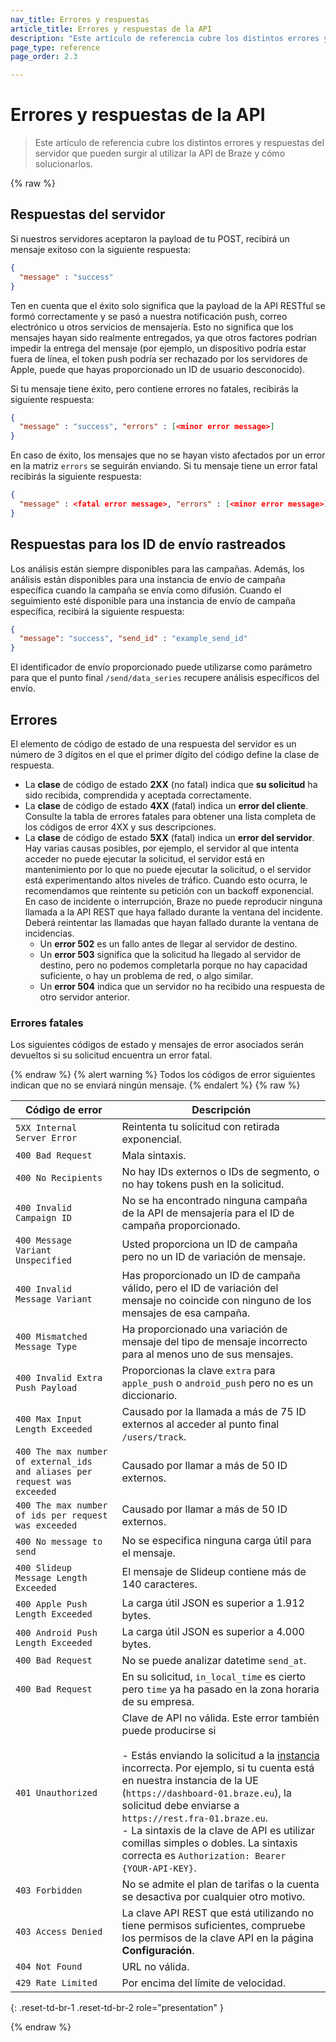 ```yaml
---
nav_title: Errores y respuestas
article_title: Errores y respuestas de la API
description: "Este artículo de referencia cubre los distintos errores y respuestas del servidor que pueden surgir al utilizar la API de Braze y cómo solucionarlos." 
page_type: reference
page_order: 2.3

---
```

# Errores y respuestas de la API

> Este artículo de referencia cubre los distintos errores y respuestas del servidor que pueden surgir al utilizar la API de Braze y cómo solucionarlos. 

{% raw %}

## Respuestas del servidor

Si nuestros servidores aceptaron la payload de tu POST, recibirá un mensaje exitoso con la siguiente respuesta:

```json
{
  "message" : "success"
}
```

Ten en cuenta que el éxito solo significa que la payload de la API RESTful se formó correctamente y se pasó a nuestra notificación push, correo electrónico u otros servicios de mensajería. Esto no significa que los mensajes hayan sido realmente entregados, ya que otros factores podrían impedir la entrega del mensaje (por ejemplo, un dispositivo podría estar fuera de línea, el token push podría ser rechazado por los servidores de Apple, puede que hayas proporcionado un ID de usuario desconocido).

Si tu mensaje tiene éxito, pero contiene errores no fatales, recibirás la siguiente respuesta:

```json
{
  "message" : "success", "errors" : [<minor error message>]
}
```

En caso de éxito, los mensajes que no se hayan visto afectados por un error en la matriz `errors` se seguirán enviando. Si tu mensaje tiene un error fatal recibirás la siguiente respuesta:

```json
{
  "message" : <fatal error message>, "errors" : [<minor error message>]
}
```

## Respuestas para los ID de envío rastreados

Los análisis están siempre disponibles para las campañas. Además, los análisis están disponibles para una instancia de envío de campaña específica cuando la campaña se envía como difusión. Cuando el seguimiento esté disponible para una instancia de envío de campaña específica, recibirá la siguiente respuesta:

```json
{
  "message": "success", "send_id" : "example_send_id"
}
```

El identificador de envío proporcionado puede utilizarse como parámetro para que el punto final `/send/data_series` recupere análisis específicos del envío.

## Errores

El elemento de código de estado de una respuesta del servidor es un número de 3 dígitos en el que el primer dígito del código define la clase de respuesta.

- La **clase** de código de estado **2XX** (no fatal) indica que **su solicitud** ha sido recibida, comprendida y aceptada correctamente.
- La **clase** de código de estado **4XX** (fatal) indica un **error del cliente**. Consulte la tabla de errores fatales para obtener una lista completa de los códigos de error 4XX y sus descripciones.
- La **clase** de código de estado **5XX** (fatal) indica un **error del servidor**. Hay varias causas posibles, por ejemplo, el servidor al que intenta acceder no puede ejecutar la solicitud, el servidor está en mantenimiento por lo que no puede ejecutar la solicitud, o el servidor está experimentando altos niveles de tráfico. Cuando esto ocurra, le recomendamos que reintente su petición con un backoff exponencial. En caso de incidente o interrupción, Braze no puede reproducir ninguna llamada a la API REST que haya fallado durante la ventana del incidente. Deberá reintentar las llamadas que hayan fallado durante la ventana de incidencias.
  - Un **error 502** es un fallo antes de llegar al servidor de destino.
  - Un **error 503** significa que la solicitud ha llegado al servidor de destino, pero no podemos completarla porque no hay capacidad suficiente, o hay un problema de red, o algo similar.
  - Un **error 504** indica que un servidor no ha recibido una respuesta de otro servidor anterior.

### Errores fatales

Los siguientes códigos de estado y mensajes de error asociados serán devueltos si su solicitud encuentra un error fatal.

{% endraw %}
{% alert warning %}
Todos los códigos de error siguientes indican que no se enviará ningún mensaje.
{% endalert %}
{% raw %}

| Código de error | Descripción |
|---|---|
| `5XX Internal Server Error` | Reintenta tu solicitud con retirada exponencial.|
| `400 Bad Request` | Mala sintaxis.|
| `400 No Recipients` | No hay IDs externos o IDs de segmento, o no hay tokens push en la solicitud.|
| `400 Invalid Campaign ID` | No se ha encontrado ninguna campaña de la API de mensajería para el ID de campaña proporcionado.|
| `400 Message Variant Unspecified` | Usted proporciona un ID de campaña pero no un ID de variación de mensaje.|
| `400 Invalid Message Variant` | Has proporcionado un ID de campaña válido, pero el ID de variación del mensaje no coincide con ninguno de los mensajes de esa campaña.|
| `400 Mismatched Message Type` | Ha proporcionado una variación de mensaje del tipo de mensaje incorrecto para al menos uno de sus mensajes.|
| `400 Invalid Extra Push Payload` | Proporcionas la clave `extra` para `apple_push` o `android_push` pero no es un diccionario.|
| `400 Max Input Length Exceeded` | Causado por la llamada a más de 75 ID externos al acceder al punto final `/users/track`.|
| `400 The max number of external_ids and aliases per request was exceeded` | Causado por llamar a más de 50 ID externos.|
| `400 The max number of ids per request was exceeded` | Causado por llamar a más de 50 ID externos.|
| `400 No message to send` | No se especifica ninguna carga útil para el mensaje.|
| `400 Slideup Message Length Exceeded` | El mensaje de Slideup contiene más de 140 caracteres.|
| `400 Apple Push Length Exceeded` | La carga útil JSON es superior a 1.912 bytes.|
| `400 Android Push Length Exceeded` | La carga útil JSON es superior a 4.000 bytes.|
| `400 Bad Request` | No se puede analizar datetime `send_at`.|
| `400 Bad Request` | En su solicitud, `in_local_time` es cierto pero `time` ya ha pasado en la zona horaria de su empresa.|
| `401 Unauthorized` | Clave de API no válida. Este error también puede producirse si<br><br> \- Estás enviando la solicitud a la [instancia]({{site.baseurl}}/user_guide/administrative/access_braze/sdk_endpoints/) incorrecta. Por ejemplo, si tu cuenta está en nuestra instancia de la UE (`https://dashboard-01.braze.eu`), la solicitud debe enviarse a `https://rest.fra-01.braze.eu`.<br>\- La sintaxis de la clave de API es utilizar comillas simples o dobles. La sintaxis correcta es `Authorization: Bearer {YOUR-API-KEY}`. |
| `403 Forbidden` | No se admite el plan de tarifas o la cuenta se desactiva por cualquier otro motivo.|
| `403 Access Denied` | La clave API REST que está utilizando no tiene permisos suficientes, compruebe los permisos de la clave API en la página **Configuración**.|
| `404 Not Found` | URL no válida. |
| `429 Rate Limited` | Por encima del límite de velocidad. |
{: .reset-td-br-1 .reset-td-br-2 role="presentation" }

{% endraw %}
